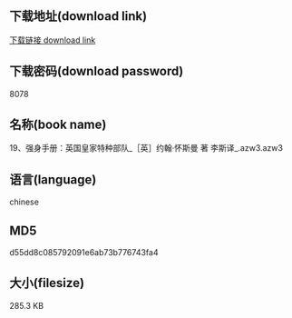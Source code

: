 ## 下载地址(download link)
[下载链接 download link](https://voluble-croquembouche-d321dc.netlify.app/?s=19%E3%80%81%E5%BC%BA%E8%BA%AB%E6%89%8B%E5%86%8C%EF%BC%9A%E8%8B%B1%E5%9B%BD%E7%9A%87%E5%AE%B6%E7%89%B9%E7%A7%8D%E9%83%A8%E9%98%9F_%EF%BC%BB%E8%8B%B1%EF%BC%BD%E7%BA%A6%E7%BF%B0%C2%B7%E6%80%80%E6%96%AF%E6%9B%BC+%E8%91%97+%E6%9D%8E%E6%96%AF%E8%AF%91_.azw3)

## 下载密码(download password)
8078

## 名称(book name)
19、强身手册：英国皇家特种部队_［英］约翰·怀斯曼 著 李斯译_.azw3.azw3

## 语言(language)
chinese

## MD5
d55dd8c085792091e6ab73b776743fa4

## 大小(filesize)
285.3 KB
